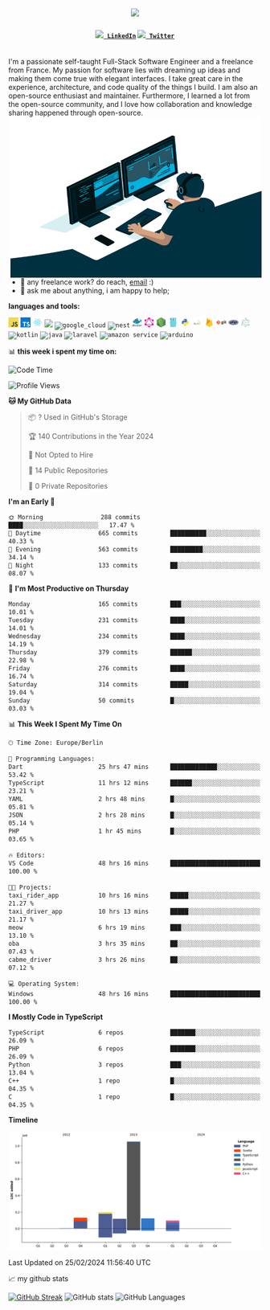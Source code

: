 <h1 align="center">
  <a href="https://git.io/typing-svg">
    <img src="https://readme-typing-svg.herokuapp.com/?lines=Hello,+There!+👋;This+is+Jason+Michel....;Nice+to+meet+you!&center=true&size=30">
  </a>
</h1>

<h4 align="center">
  <code><a href="https://www.linkedin.com/in/chatr/" title="LinkedIn Profile"><img width="22" src="https://raw.githubusercontent.com/hussainweb/hussainweb/main/icons/linkedin.png"> LinkedIn</a></code>
  <code><a href="https://twitter.com/chatrjason" title="twitter Profile"><img width="22" src="https://platform-cdn.sharethis.com/img/twitter.svg"> Twitter</a></code>
</h4>

<br />
<!-- [Jason Michel YT](https://chatr.fr/), -->
I'm a passionate self-taught Full-Stack Software Engineer and a freelance from France. My passion for software lies with dreaming up ideas and making them come true with elegant interfaces. 
I take great care in the experience, architecture, and code quality of the things I build.
I am also an open-source enthusiast and maintainer. Furthermore, I learned a lot from the open-source community, and I love how collaboration and knowledge sharing happened through open-source.


  <img align="right" alt="GIF" src="https://github.com/jasonviipers/jasonviipers/blob/main/code.gif?raw=true" width="500" height="320" />
  
- 💼 any freelance work? do reach, [email](mailto:jason@chatr.fr) :)
- 💬 ask me about anything, i am happy to help;

**languages and tools:**  

<code><img height="20" src="https://raw.githubusercontent.com/github/explore/80688e429a7d4ef2fca1e82350fe8e3517d3494d/topics/javascript/javascript.png"></code>
<code><img height="20" alt="typescript" src="https://raw.githubusercontent.com/github/explore/80688e429a7d4ef2fca1e82350fe8e3517d3494d/topics/typescript/typescript.png"></code>
<code><img height="20" src="https://raw.githubusercontent.com/github/explore/80688e429a7d4ef2fca1e82350fe8e3517d3494d/topics/react/react.png"></code>
<code><img height="20" src="https://upload.vectorlogo.zone/logos/nextjs/images/60eff509-53dd-4280-92e7-7318fa02e934.svg"></code>
<code><img height="20" src="https://www.vectorlogo.zone/logos/google_cloud/google_cloud-icon.svg" alt="google_cloud" ></code>
<code><img height="20" src="https://www.vectorlogo.zone/logos/nestjs/nestjs-icon.svg" alt="nest" ></code>
<code><img height="20" src="https://raw.githubusercontent.com/devicons/devicon/master/icons/docker/docker-original-wordmark.svg" alt="docker"></code>
<code><img height="20" src="https://raw.githubusercontent.com/github/explore/5c058a388828bb5fde0bcafd4bc867b5bb3f26f3/topics/graphql/graphql.png"></code>
<code><img height="20" src="https://raw.githubusercontent.com/github/explore/80688e429a7d4ef2fca1e82350fe8e3517d3494d/topics/nodejs/nodejs.png"></code>
<code><img height="20" src="https://raw.githubusercontent.com/devicons/devicon/master/icons/go/go-original.svg"></code>
<code><img height="20" src="https://raw.githubusercontent.com/github/explore/80688e429a7d4ef2fca1e82350fe8e3517d3494d/topics/python/python.png"></code>
<code><img height="20" src="https://raw.githubusercontent.com/github/explore/80688e429a7d4ef2fca1e82350fe8e3517d3494d/topics/mysql/mysql.png"></code>
<code><img height="20" src="https://raw.githubusercontent.com/github/explore/80688e429a7d4ef2fca1e82350fe8e3517d3494d/topics/firebase/firebase.png"></code>
<code><img height="20" src="https://raw.githubusercontent.com/github/explore/80688e429a7d4ef2fca1e82350fe8e3517d3494d/topics/git/git.png"></code>
<code><img height="20" src="https://raw.githubusercontent.com/github/explore/80688e429a7d4ef2fca1e82350fe8e3517d3494d/topics/php/php.png"></code>
<code><img height="20" src="https://raw.githubusercontent.com/devicons/devicon/master/icons/electron/electron-original.svg"></code>
<code><img height="20" src="https://www.vectorlogo.zone/logos/kotlinlang/kotlinlang-icon.svg" alt="kotlin" ></code>
<code><img height="20" src="https://www.vectorlogo.zone/logos/java/java-ar21.svg" alt="java" ></code>
<code><img height="20" src="https://www.vectorlogo.zone/logos/laravel/laravel-icon.svg" alt="laravel" ></code>
<code><img height="20" src="https://www.vectorlogo.zone/logos/amazon_aws/amazon_aws-ar21.svg" alt="amazon service"></code>
<code><img height="20" src="https://www.vectorlogo.zone/logos/arduino/arduino-icon.svg" alt="arduino"></code>

📊 **this week i spent my time on:**
<!--START_SECTION:waka-->
![Code Time](http://img.shields.io/badge/Code%20Time-795%20hrs%2041%20mins-blue)

![Profile Views](http://img.shields.io/badge/Profile%20Views-212-blue)

**🐱 My GitHub Data** 

> 📦 ? Used in GitHub's Storage 
 > 
> 🏆 140 Contributions in the Year 2024
 > 
> 🚫 Not Opted to Hire
 > 
> 📜 14 Public Repositories 
 > 
> 🔑 0 Private Repositories 
 > 
**I'm an Early 🐤** 

```text
🌞 Morning                288 commits         ████░░░░░░░░░░░░░░░░░░░░░   17.47 % 
🌆 Daytime                665 commits         ██████████░░░░░░░░░░░░░░░   40.33 % 
🌃 Evening                563 commits         █████████░░░░░░░░░░░░░░░░   34.14 % 
🌙 Night                  133 commits         ██░░░░░░░░░░░░░░░░░░░░░░░   08.07 % 
```
📅 **I'm Most Productive on Thursday** 

```text
Monday                   165 commits         ███░░░░░░░░░░░░░░░░░░░░░░   10.01 % 
Tuesday                  231 commits         ████░░░░░░░░░░░░░░░░░░░░░   14.01 % 
Wednesday                234 commits         ████░░░░░░░░░░░░░░░░░░░░░   14.19 % 
Thursday                 379 commits         ██████░░░░░░░░░░░░░░░░░░░   22.98 % 
Friday                   276 commits         ████░░░░░░░░░░░░░░░░░░░░░   16.74 % 
Saturday                 314 commits         █████░░░░░░░░░░░░░░░░░░░░   19.04 % 
Sunday                   50 commits          █░░░░░░░░░░░░░░░░░░░░░░░░   03.03 % 
```


📊 **This Week I Spent My Time On** 

```text
🕑︎ Time Zone: Europe/Berlin

💬 Programming Languages: 
Dart                     25 hrs 47 mins      █████████████░░░░░░░░░░░░   53.42 % 
TypeScript               11 hrs 12 mins      ██████░░░░░░░░░░░░░░░░░░░   23.21 % 
YAML                     2 hrs 48 mins       █░░░░░░░░░░░░░░░░░░░░░░░░   05.81 % 
JSON                     2 hrs 28 mins       █░░░░░░░░░░░░░░░░░░░░░░░░   05.14 % 
PHP                      1 hr 45 mins        █░░░░░░░░░░░░░░░░░░░░░░░░   03.65 % 

🔥 Editors: 
VS Code                  48 hrs 16 mins      █████████████████████████   100.00 % 

🐱‍💻 Projects: 
taxi_rider_app           10 hrs 16 mins      █████░░░░░░░░░░░░░░░░░░░░   21.27 % 
taxi_driver_app          10 hrs 13 mins      █████░░░░░░░░░░░░░░░░░░░░   21.17 % 
meow                     6 hrs 19 mins       ███░░░░░░░░░░░░░░░░░░░░░░   13.10 % 
oba                      3 hrs 35 mins       ██░░░░░░░░░░░░░░░░░░░░░░░   07.43 % 
cabme_driver             3 hrs 26 mins       ██░░░░░░░░░░░░░░░░░░░░░░░   07.12 % 

💻 Operating System: 
Windows                  48 hrs 16 mins      █████████████████████████   100.00 % 
```

**I Mostly Code in TypeScript** 

```text
TypeScript               6 repos             ███████░░░░░░░░░░░░░░░░░░   26.09 % 
PHP                      6 repos             ███████░░░░░░░░░░░░░░░░░░   26.09 % 
Python                   3 repos             ███░░░░░░░░░░░░░░░░░░░░░░   13.04 % 
C++                      1 repo              █░░░░░░░░░░░░░░░░░░░░░░░░   04.35 % 
C                        1 repo              █░░░░░░░░░░░░░░░░░░░░░░░░   04.35 % 
```



**Timeline**

![Lines of Code chart](https://raw.githubusercontent.com/jasonviipers/jasonviipers/main/assets/bar_graph.png)


 Last Updated on 25/02/2024 11:56:40 UTC
<!--END_SECTION:waka-->
<!-- 🚧 **my todoist stats:** -->
<!-- TODO-IST:START -->

<!-- TODO-IST:END -->


📈 my github stats

[![GitHub Streak](https://github-readme-streak-stats.herokuapp.com?user=jasonviipers&theme=gotham)](https://git.io/streak-stats)
![GitHub stats](https://github-readme-stats.vercel.app/api?username=jasonviipers&show_icons=true&theme=gotham)
![GitHub Languages](https://github-readme-stats.vercel.app/api/top-langs/?username=jasonviipers&show_icons=true&theme=gotham)

